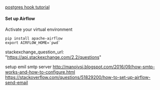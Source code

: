 [postgres hook tutorial](http://michael-harmon.com/blog/AirflowETL.html)

#### Set up Airflow 
Activate your virtual environment
```
pip install apache-airflow
export AIRFLOW_HOME=`pwd`

```

stackexchange_question_url: "https://api.stackexchange.com/2.2/questions"

setup emil smtp server http://manojvsj.blogspot.com/2016/09/how-smtp-works-and-how-to-configure.html
https://stackoverflow.com/questions/51829200/how-to-set-up-airflow-send-email